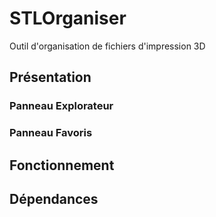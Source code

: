 # STLOrganiser
Outil d'organisation de fichiers d'impression 3D

## Présentation 


### Panneau Explorateur
### Panneau Favoris


## Fonctionnement

## Dépendances
